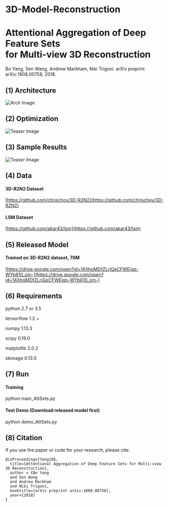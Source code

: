 # 3D-Model-Reconstruction
# Attentional Aggregation of Deep Feature Sets <br /> for Multi-view 3D Reconstruction
Bo Yang, Sen Wang, Andrew Markham, Niki Trigoni. arXiv preprint arXiv:1808.00758, 2018.

## (1) Architecture
![Arch Image](https://github.com/Yang7879/AttSets/blob/master/attsets_arch.png)
## (2) Optimization
![Teaser Image](https://github.com/Yang7879/AttSets/blob/master/attsets_optim.png)
## (3) Sample Results
![Teaser Image](https://github.com/Yang7879/AttSets/blob/master/attsets_sample.png)

## (4) Data
#### 3D-R2N2 Dataset
[https://github.com/chrischoy/3D-R2N2](https://github.com/chrischoy/3D-R2N2)
#### LSM Dataset
[https://github.com/akar43/lsm](https://github.com/akar43/lsm)

## (5) Released Model
#### Trained on 3D-R2N2 dataset, 70M
[https://drive.google.com/open?id=1A1ihqMDfZLrjQeCFWEjgp-WYb810_om-](https://drive.google.com/open?id=1A1ihqMDfZLrjQeCFWEjgp-WYb810_om-)
## (6) Requirements
python 2.7 or 3.5

tensorflow 1.2 +

numpy 1.13.3

scipy 0.19.0

matplotlib 2.0.2

skimage 0.13.0

## (7) Run
#### Training
python main_AttSets.py

#### Test Demo (Download released model first)
python demo_AttSets.py

## (8) Citation
If you use the paper or code for your research, please cite:
```
@inProceedings{Yang18b,
  title={Attentional Aggregation of Deep Feature Sets for Multi-view 3D Reconstruction},
  author = {Bo Yang
  and Sen Wang
  and Andrew Markham
  and Niki Trigoni,
  booktitle={arXiv preprint arXiv:1808.00758},
  year={2018}
}
```
